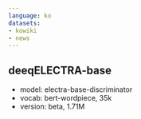 ```yaml
---
language: ko
datasets:
- kowiki
- news
---
```


deeqELECTRA-base
---

- model: electra-base-discriminator
- vocab: bert-wordpiece, 35k
- version: beta, 1.71M


